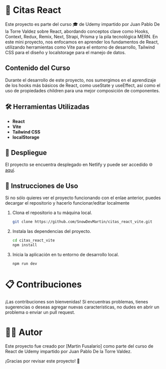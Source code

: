 # 📌 Citas React

Este proyecto es parte del curso 🎓 de Udemy impartido por Juan Pablo De la Torre Valdez sobre React, abordando conceptos clave como Hooks, Context, Redux, Remix, Next, Strapi, Prisma y la pila tecnológica MERN. En este mini proyecto, nos enfocamos en aprender los fundamentos de React, utilizando herramientas como Vite para el entorno de desarrollo, Tailwind CSS para el diseño y localstorage para el manejo de datos.

## Contenido del Curso

Durante el desarrollo de este proyecto, nos sumergimos en el aprendizaje de los hooks más básicos de React, como useState y useEffect, así como el uso de propiedades children para una mejor composición de componentes.

## 🛠️ Herramientas Utilizadas

- **React**
- **Vite**
- **Tailwind CSS**
- **localStorage**

## 🚀 Despliegue

El proyecto se encuentra desplegado en Netlify y puede ser accedido 🌐 [aquí](https://citas-react-snowdevmartin.netlify.app/).

## 🔧 Instrucciones de Uso
Si no sólo quieres ver el proyecto funcionando con el enlae anterior, puedes decargar el repositorio y hacerlo funcionar/editar localmente

1. Clona el repositorio a tu máquina local.
   ```bash
   git clone https://github.com/SnowDevMartin/citas_react_vite.git

2. Instala las dependencias del proyecto.
   ```bash
   cd citas_react_vite
   npm install

3. Inicia la aplicación en tu entorno de desarrollo local.
   ```bash
   npm run dev


# 📋 Contribuciones

¡Las contribuciones son bienvenidas! Si encuentras problemas, tienes sugerencias o deseas agregar nuevas características, no dudes en abrir un problema o enviar un pull request.

# 🧑‍💻 Autor

Este proyecto fue creado por [Martin Fusalario] como parte del curso de React de Udemy impartido por Juan Pablo De la Torre Valdez.

¡Gracias por revisar este proyecto! 🚀
